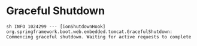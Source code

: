 # Graceful Shutdown

``sh
INFO 1024299 --- [ionShutdownHook] org.springframework.boot.web.embedded.tomcat.GracefulShutdown:
Commencing graceful shutdown. Waiting for active requests to complete
``
